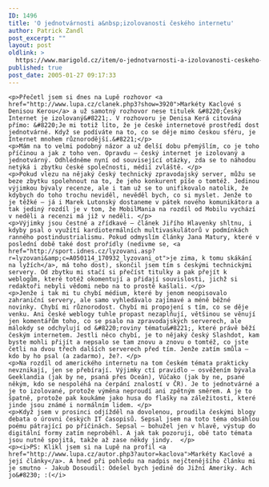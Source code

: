 ```yaml
---
ID: 1496
title: 'O jednotvárnosti a&nbsp;izolovanosti českého internetu'
author: Patrick Zandl
post_excerpt: ""
layout: post
oldlink: >
  https://www.marigold.cz/item/o-jednotvarnosti-a-izolovanosti-ceskeho-internetu
published: true
post_date: 2005-01-27 09:17:33
---
```

	<p>Přečetl jsem si dnes na Lupě rozhovor <a href="http://www.lupa.cz/clanek.php3?show=3920">Markéty Kaclové s Denisou Kerou</a> a už samotný rozhovor nese titulek &#8220;Český Internet je izolovaný&#8221;. V rozhovoru je Denisa Kerá citována přímo: &#8220;Je mi totiž líto, že je české internetové prostředí dost jednotvárné. Když se podíváte na to, co se děje mimo českou sféru, je Internet mnohem různorodější.&#8221;</p>
	<p>Mám na to velmi podobný názor a už delší dobu přemýšlím, co je toho příčinou a jak z toho ven. Opravdu – český internet je izolovaný a jednotvárný. Odhlédněme nyní od související otázky, zda se to náhodou netýká i zbytku české společnosti, médií zvláště. </p>
	<p>Pokud vlezu na nějaký český technický zpravodajský server, můžu se beze zbytku spolehnout na to, že jeho konkurent píše o tomtéž. Jedinou výjimkou bývaly recenze, ale i tam už se to unifikovalo natolik, že kdybych do toho trochu neviděl, nevěděl bych, co si myslet. Jenže to je těžké – já i Marek Lutonský dostaneme v pátek nového komunikátora a tak jediný rozdíl je v tom, že MobilMania na rozdíl od Mobilu vychází v neděli a recenzi má již v neděli. </p>
	<p>Výjimky jsou čestné a zřídkavé – článek Jiřího Hlavenky shltnu, i kdyby psal o využítí kardiotermálních multivaskulátorů v podmínkách ranného postindustrialismu. Pokud odmyslím články Jana Matury, které v poslední době také dost prořídly (nedivme se, <a href="http://sport.idnes.cz/lyzovani.asp?r=lyzovani&amp;c=A050114_170932_lyzovani_ot">je zima, k tomu skákání na lyžích</a>, má toho dost), skončil jsem tím s českými technickými servery. Od zbytku mi stačí si přečíst titulky a pak přejít k weblogům, které totéž okomentují a přidají souvislosti, jichž si redaktoři nebyli vědomi nebo na to prostě kašlali. </p>
	<p>Jenže i tak mi tu chybí médium, které by jenom neopisovalo zahraniční servery, ale samo vyhledávalo zajímavé a méně běžné novinky. Chybí mi různorodost. Chybí mi propojení s tím, co se děje venku. Ani české weblogy tuhle propast nezaplňují, většinou se věnují jen komentářům toho, co se psalo na zpravodajských serverech, ale málokdy se odchylují od &#8220;roviny tématu&#8221;, které právě běží českým internetem. Jestli něco chybí, je to nějaký český Slashdot, kam byste mohli přijít a nepsalo se tam znovu a znovu o tomtéž, co jste četli na dvou třech dalších serverech před tím. Jenže zatím smůla – kdo by ho psal (a zadarmo), že?. </p>
	<p>Na rozdíl od amerického internetu na tom českém témata prakticky nevznikají, jen se přebírají. Výjimky ctí pravidlo – osvěžením bývala Geeklandia (jak by ne, psaná přes Oceán), Vúčako (jak by ne, psané někým, kdo se nespoléhá na čerpání znalostí v ČR). Je to jednotvárné a je to izolované, protože výměna neproudí ani zpětným směrem. A je to špatně, protože pak koukáme jako husa do flašky na záležitosti, které jinde jsou známé i normálním lidem. </p>
	<p>Když jsem v prosinci odjížděl na dovolenou, proudila českými blogy debata o úrovni českých IT časopisů. Sepsal jsem na toto téma obsáhlou poému pátrající po příčinách. Sepsal – bohužel jen v hlavě, výstup do digitální formy zatím neproběhl. A jak tak pozoruji, obě tato témata jsou nutně spojitá, takže až zase někdy jindy.  </p>
	<p><i>PS: Klikl jsem si na Lupě na profil <a href="http://www.lupa.cz/autor.php3?autor=kaclova">Markéty Kaclové a její články</a>. A hned při pohledu na nadpis nejčtenějšího článku mi je smutno - Jakub Dosoudil: Odešel bych jedině do Jižní Ameriky. Ach jo&#8230; :(</i>
</p>